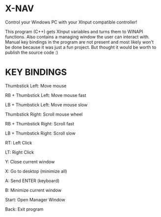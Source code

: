 # X-NAV
Control your Windows PC with your XInput compatible controller!

This program (C++) gets XInput variables and turns them to WINAPI functions.
Also contains a managing window the user can interact with.
Manual key bindings in the program are not present and most likely won't be done because it was just a fun project.
But thought it would be worth to publish the source code :)


# KEY BINDINGS

Thumbstick Left: Move mouse

RB + Thumbstick Left: Move mouse fast

LB + Thumbstick Left: Move mouse slow


Thumbstick Right: Scroll mouse wheel

RB + Thumbstick Right: Scroll fast

LB + Thumbstick Right: Scroll slow


RT: Left Click

LT: Right Click


Y: Close current window

X: Go to desktop (minimize all)

A: Send ENTER (keyboard)

B: Minimize current window

Start: Open Manager Window

Back: Exit program
